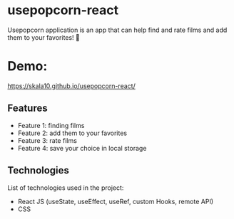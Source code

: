 # usepopcorn-react

Usepopcorn application is an app that can help find and rate films and add them to your favorites! 🌟

# Demo: 

https://skala10.github.io/usepopcorn-react/

## Features

- Feature 1: finding films 
- Feature 2: add them to your favorites
- Feature 3: rate films
- Feature 4: save your choice in local storage

## Technologies

List of technologies used in the project:

- React JS (useState, useEffect, useRef, custom Hooks, remote API)
- CSS
